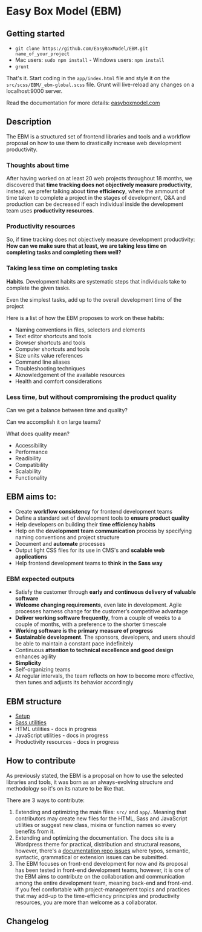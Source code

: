 # Easy Box Model (EBM)

## Getting started

- `git clone https://github.com/EasyBoxModel/EBM.git name_of_your_project`
- Mac users: `sudo npm install` - Windows users: `npm install`
- `grunt`

That's it. Start coding in the `app/index.html` file and style it on the `src/scss/EBM/_ebm-global.scss` file. Grunt will live-reload any changes on a localhost:9000 server. 

Read the documentation for more details: [easyboxmodel.com](http://easyboxmodel.com/category/getting-started)

## Description

The EBM is a structured set of frontend libraries and tools and a workflow proposal on how to use them to drastically increase web development productivity.

### Thoughts about time

After having worked on at least 20 web projects throughout 18 months, we discovered that __time tracking does not objectively measure productivity__, instead, we prefer talking about __time efficiency__, where the ammount of time taken to complete a project in the stages of development, Q&A and production can be decreased if each individual inside the development team uses __productivity resources__.

### Productivity resources

So, if time tracking does not objectively measure development productivity: __How can we make sure that at least, we are taking less time on completing tasks and completing them well?__


### Taking less time on completing tasks

__Habits__. Development habits are systematic steps that individuals take to complete the given tasks. 

Even the simplest tasks, add up to the overall development time of the project

Here is a list of how the EBM proposes to work on these habits:

- Naming conventions in files, selectors and elements
- Text editor shortcuts and tools
- Browser shortcuts and tools
- Computer shortcuts and tools
- Size units value references
- Command line aliases
- Troubleshooting techniques
- Aknowledgement of the available resources
- Health and comfort considerations


### Less time, but without compromising the product quality

Can we get a balance between time and quality? 

Can we accomplish it on large teams? 

What does quality mean?

- Accessibility
- Performance
- Readibility
- Compatibility
- Scalability
- Functionality

## EBM aims to:

- Create __workflow consistency__ for frontend development teams
- Define a standard set of development tools to __ensure product quality__
- Help developers on building their __time efficiency habits__
- Help on the __development team communication__ process by specifying naming conventions and project structure
- Document and __automate__ processes
- Output light CSS files for its use in CMS's and __scalable web applications__
- Help frontend development teams to __think in the Sass way__

### EBM expected outputs

- Satisfy the customer through __early and continuous delivery of valuable software__
- __Welcome changing requirements__, even late in development. Agile processes harness change for the customer’s competitive advantage
- __Deliver working software frequently__, from a couple of weeks to a couple of months, with a preference to the shorter timescale
- __Working software is the primary measure of progress__
- __Sustainable development__. The sponsors, developers, and users should be able to maintain a constant pace indefinitely
- Continuous __attention to technical excellence and good design__ enhances agility
- __Simplicity__
- Self-organizing teams
- At regular intervals, the team reflects on how to become more effective, then tunes and adjusts its behavior accordingly


## EBM structure

- [Setup](http://easyboxmodel.com/category/getting-started)
- [Sass utilities](http://easyboxmodel.com/category/utilities)
- HTML utilities - docs in progress
- JavaScript utilities - docs in progress
- Productivity resources - docs in progress

## How to contribute

As previously stated, the EBM is a proposal on how to use the selected libraries and tools, it was born as an always-evolving structure and methodology so it's on its nature to be like that. 

There are 3 ways to contribute:

1. Extending and optimizing the main files: `src/` and `app/`. Meaning that contributors may create new files for the HTML, Sass and JavaScript utilities or suggest new class, mixins or function names so every benefits from it.
2. Extending and optimizing the documentation. The docs site is a Wordpress theme for practical, distribution and structural reasons, however, there's a [documentation repo issues](https://github.com/EasyBoxModel/EBM.Docs/issues) where typos, semantic, syntactic, grammatical or extension issues can be submitted.
3. The EBM focuses on front-end development for now and its proposal has been tested in front-end development teams, however, it is one of the EBM aims to contribute on the collaboration and communication among the entire development team, meaning back-end and front-end. If you feel comfortable with project-management topics and practices that may add-up to the time-efficiency  principles and productivity resources, you are more than welcome as a collaborator. 


## Changelog